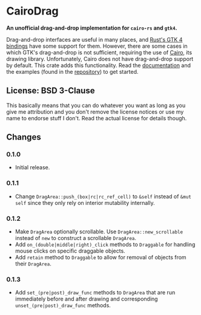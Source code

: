 # CairoDrag
**An unofficial drag-and-drop implementation for `cairo-rs` and `gtk4`.**

Drag-and-drop interfaces are useful in many places, and [Rust's GTK 4 bindings](https://crates.io/crates/gtk4) have some support for them. However, there are some cases in which GTK's drag-and-drop is not sufficient, requiring the use of [Cairo](https://crates.io/crates/cairo-rs), its drawing library. Unfortunately, Cairo does not have drag-and-drop support by default. This crate adds this functionality.
Read the [documentation](https://docs.rs/cairodrag) and the examples (found in the [repository](https://github.com/UxuginPython/cairodrag)) to get started.

## License: BSD 3-Clause
This basically means that you can do whatever you want as long as you give me attribution and you don't remove the license notices or use my name to endorse stuff I don't. Read the actual license for details though.

## Changes
### 0.1.0
- Initial release.
### 0.1.1
- Change `DragArea::push_(box|rc|rc_ref_cell)` to `&self` instead of `&mut self` since they only rely on interior mutability internally.
### 0.1.2
- Make `DragArea` optionally scrollable. Use `DragArea::new_scrollable` instead of `new` to construct a scrollable `DragArea`.
- Add `on_(double|middle|right)_click` methods to `Draggable` for handling mouse clicks on specific draggable objects.
- Add `retain` method to `Draggable` to allow for removal of objects from their `DragArea`.
### 0.1.3
- Add `set_(pre|post)_draw_func` methods to `DragArea` that are run immediately before and after drawing and corresponding `unset_(pre|post)_draw_func` methods.
